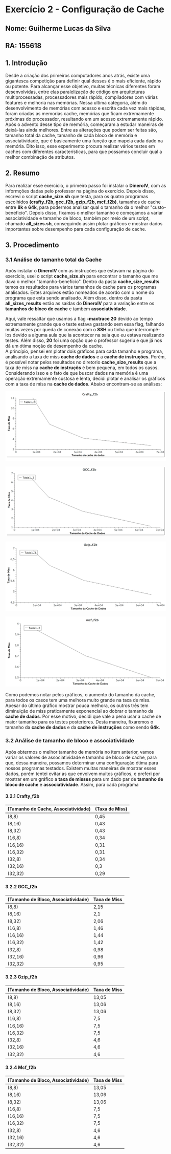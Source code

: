 # Exercício 2 - Configuração de Cache
## Nome: Guilherme Lucas da Silva
## RA: 155618

## 1. Introdução  
Desde a criação dos primeiros computadores anos atrás, existe uma gigantesca competição para definir qual desses é o mais eficiente, rápido ou potente. Para alcançar esse objetivo, muitas técnicas diferentes foram desenvolvidas, entre elas paralelização de código em arquiteturas multiprocessadas, processadores mais rápido, compiladores com várias features e melhoria nas memórias. Nessa ultima categoria, além do desenvolvimento de memórias com acesso e escrita cada vez mais rápidas, foram criadas as memorias cache, memórias que ficam extremamente próximas do processador, resultando em um acesso extremamente rápido. Após o advento desse tipo de memória, começaram a estudar maneiras de deixá-las ainda melhores. Entre as alterações que podem ser feitas são, tamanho total da cache, tamanho de cada bloco de memória e associatividade, que é basicamente uma função que mapeia cada dado na memória. Dito isso, esse experimento procura realizar vários testes em caches com diferentes características, para que possamos concluir qual a melhor combinação de atributos.

## 2. Resumo
Para realizar esse exercício, o primeiro passo foi instalar o **DineroIV**, com as informções dadas pelo professor na página do exercício. Depois disso, escrevi o script **cache_size.sh** que testa, para os quatro programas escolhidos **(crafty_f2b, gcc_f2b, gzip_f2b, mcf_f2b)**, tamanhos de cache entre **8k** e **64k**, para podermos analisar qual o tamanho da o melhor "custo-beneficio". Depois disso, fixamos o melhor tamanho e começamos a variar associatividade e tamanho de bloco, também por meio de um script, chamado **all_sizes.sh**, conseguindo assim plotar gráficos e mostrar dados importantes sobre desempenho para cada configuração de cache.

## 3. Procedimento
### 3.1 Análise do tamanho total da Cache  

Após instalar o **DineroIV** com as instruções que estavam na página do exercício, usei o script **cache_size.sh** para encontrar o tamanho que me dava o melhor "tamanho-benefício". Dentro da pasta **cache_size_results** temos os resultados para vários tamanhos de cache para os programas analisados. Estes arquivos estão nomeados de acordo com o nome do programa que esta sendo analisado. Além disso, dentro da pasta **all_sizes_results** estão as saídas do **DineroIV** para a variação entre os **tamanhos de bloco de cache** e também **associatividade**.  

Aqui, vale ressaltar que usamos a flag **-maxtrace 20** devido ao tempo extremamente grande que o teste estava gastando sem essa flag, falhando muitas vezes por queda de conexão com o **SSH** ou tinha que interrompê-los devido a alguma aula que ia acontecer na sala que eu estava realizando testes. Além disso, **20** foi uma opção que o professor sugeriu e que já nos dá um ótima noção de desempenho da cache.  
A princípio, pensei em plotar dois gráficos para cada tamanho e programa, analisando a taxa de miss **cache de dados** e a **cache de instruções**. Porém, é possível notar pelos resultados no diretorio **cache_size_results** que a taxa de miss na **cache de instruçõs** é bem pequena, em todos os casos. Considerando isso e o fato de que buscar dados na memória é uma operação extremamente custosa e lenta, decidi plotar e analisar os gráficos com a taxa de miss na **cache de dados**. Abaixo encontram-se as análises:  

![Gráfico 1 - crafty_f2b](graficos/crafty_f2b.jpeg)  

![Gráfico 2 - gcc_f2b](graficos/gcc_f2b.jpeg)  

![Gráfico 3 - gzip_f2b](graficos/gzip_f2b.jpeg)  

![Gráfico 4 - mcf_f2b](graficos/mcf_f2b.jpeg)  


Como podemos notar pelos gráficos, o aumento do tamanho da cache, para todos os casos tem uma melhora muito grande na taxa de miss. Apesar do último gráfico mostrar pouca melhora, os outros três tem diminuição de miss praticamente exponencial ao dobrar o tamanho da **cache de dados**. Por esse motivo, decidi que vale a pena usar a cache de maior tamanho para os testes posteriores. Desta maneira, fixaremos o tamanho da **cache de dados** e da **cache de instruções** como sendo **64k**.  

### 3.2 Análise de tamanho de bloco e associatividade  
Após obtermos o melhor tamanho de memória no item anterior, vamos variar os valores de associatividade e tamanho de bloco de cache, para que, dessa maneira, possamos determinar uma configuração ótima para nossos programas testados. Existem muitas maneiras de mostrar esses dados, porém tentei evitar as que envolvem muitos gráficos, e preferi por mostrar em um gráfico a **taxa de misses** para um dado par de **tamanho de bloco de cache** e **associatividade**. Assim, para cada programa

#### 3.2.1 Crafty_f2b  

| (Tamanho de Cache, Associatividade) | (Taxa de Miss) |
|-------------------------------------|----------------|
| (8,8)                               | 0,45           |
| (8,16)                              | 0,43           |
| (8,32)                              | 0,43           |
| (16,8)                              | 0,34           |
| (16,16)                             | 0,31           |
| (16,32)                             | 0,31           |
| (32,8)                              | 0,34           |
| (32,16)                             | 0,3            |
| (32,32)                             | 0,29           |  


#### 3.2.2 GCC_f2b  

| (Tamanho de Bloco, Associatividade) | Taxa de Miss |
|-------------------------------------|--------------|
| (8,8)                               | 2,15         |
| (8,16)                              | 2,1          |
| (8,32)                              | 2,06         |
| (16,8)                              | 1,46         |
| (16,16)                             | 1,44         |
| (16,32)                             | 1,42         |
| (32,8)                              | 0,98         |
| (32,16)                             | 0,96         |
| (32,32)                             | 0,95         |  

#### 3.2.3 Gzip_f2b  

| (Tamanho de Bloco, Associatividade) | Taxa de Miss |
|-------------------------------------|--------------|
| (8,8)                               | 13,05        |
| (8,16)                              | 13,06        |
| (8,32)                              | 13,06        |
| (16,8)                              | 7,5          |
| (16,16)                             | 7,5          |
| (16,32)                             | 7,5          |
| (32,8)                              | 4,6          |
| (32,16)                             | 4,6          |
| (32,32)                             | 4,6          |  

#### 3.2.4 Mcf_f2b  

| (Tamanho de Bloco, Associatividade) | Taxa de Miss |
|-------------------------------------|--------------|
| (8,8)                               | 13,05        |
| (8,16)                              | 13,06        |
| (8,32)                              | 13,06        |
| (16,8)                              | 7,5          |
| (16,16)                             | 7,5          |
| (16,32)                             | 7,5          |
| (32,8)                              | 4,6          |
| (32,16)                             | 4,6          |
| (32,32)                             | 4,6          |  



   
